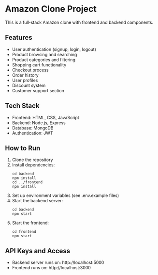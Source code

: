 # Amazon Clone Project

This is a full-stack Amazon clone with frontend and backend components.

## Features
- User authentication (signup, login, logout)
- Product browsing and searching
- Product categories and filtering
- Shopping cart functionality
- Checkout process
- Order history
- User profiles
- Discount system
- Customer support section

## Tech Stack
- Frontend: HTML, CSS, JavaScript
- Backend: Node.js, Express
- Database: MongoDB
- Authentication: JWT

## How to Run
1. Clone the repository
2. Install dependencies:
   ```
   cd backend
   npm install
   cd ../frontend
   npm install
   ```
3. Set up environment variables (see .env.example files)
4. Start the backend server:
   ```
   cd backend
   npm start
   ```
5. Start the frontend:
   ```
   cd frontend
   npm start
   ```

## API Keys and Access
- Backend server runs on: http://localhost:5000
- Frontend runs on: http://localhost:3000
